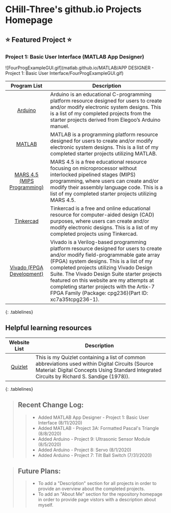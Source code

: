 <!-- Quick Notes Below -->
<!-- 1). To break lines: do two spaces after the line or do <br/> -->

<!-- Title -->
# CHill-Three's github.io Projects Homepage

<!-- Featured Project -->
## ⭐ Featured Project ⭐

### Project 1: Basic User Interface (MATLAB App Designer) <a name="Project 1: Basic User Interface (MATLAB)"></a>
![FourProgExampleGUI.gif](matlab.github.io/MATLAB/APP DESIGNER - Project 1: Basic User Interface/FourProgExampleGUI.gif)<br/>

<!-- Table of Contents (Programs & Descriptions) -->
<style>
.tablelines table, .tablelines td, .tablelines th {
        border: 2px solid blue;
        }
</style>

| Program List | Description |
| :-: | --- |
| [Arduino](https://chill-three.github.io/arduino.github.io/) | Arduino is an educational C-programming platform resource designed for users to create and/or modify electronic system designs. This is a list of my completed projects from the starter projects derived from Elegoo’s Arduino manuel. |
| [MATLAB](https://chill-three.github.io/matlab.github.io/) | MATLAB is a programming platform resource designed for users to create and/or modify electronic system designs. This is a list of my completed starter projects utilizing MATLAB. |
| [MARS 4.5 (MIPS Programming)](https://chill-three.github.io/mars.github.io/) | MARS 4.5 is a free educational resource focusing on microprocessor without interlocked pipelined stages (MIPS) programming, where users can create and/or modify their assembly language code. This is a list of my completed starter projects utilizing MARS 4.5. |
| [Tinkercad](https://chill-three.github.io/tinkercad.github.io/) | Tinkercad is a free and online educational resource for computer-aided design (CAD) purposes, where users can create and/or modify electronic designs. This is a list of my completed projects using Tinkercad. |
| [Vivado (FPGA Development)](https://chill-three.github.io/vivado.github.io/) | Vivado is a Verilog-based programming platform resource designed for users to create and/or modify field-programmable gate array (FPGA) system designs. This is a list of my completed projects utilizing Vivado Design Suite. The Vivado Design Suite starter projects featured on this website are my attempts at completing starter projects with the Artix-7 FPGA Family (Package: cpg236)(Part ID: xc7a35tcpg236-1). |

{: .tablelines}
<!-- End of Table of Contents (Programs & Descriptions) -->

<!-- Helpful learning resources (Programs & Descriptions) -->
## Helpful learning resources
<style>
.tablelines table, .tablelines td, .tablelines th {
        border: 2px solid blue;
        }
</style>

| Website List | Description |
| :-: | --- |
| [Quizlet](https://quizlet.com/_8kbrko?x=1jqt&i=25cb42) | This is my Quizlet containing a list of common abbreviations used within Digital Circuits (Source Material: Digital Concepts Using Standard Integrated Circuits by Richard S. Sandige (1978)). |

{: .tablelines}

<!-- End of helpful learning resources (Programs & Descriptions) -->

<!-- Change Log List -->
> ## Recent Change Log:
>
>> - Added MATLAB App Designer - Project 1: Basic User Interface (8/11/2020)
>> - Added MATLAB - Project 3A: Formatted Pascal's Triangle (8/8/2020)
>> - Added Arduino - Project 9: Ultrasonic Sensor Module (8/5/2020)
>> - Added Arduino - Project 8: Servo (8/1/2020)
>> - Added Arduino - Project 7: Tilt Ball Switch (7/31/2020)

> ## Future Plans:
>
>> - To add a "Description" section for all projects in order to provide an overview about the completed projects.
>> - To add an "About Me" section for the repository homepage in order to provide page vistors with a description about myself.
